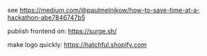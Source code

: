 see https://medium.com/@paulmelnikow/how-to-save-time-at-a-hackathon-abe7846747b5

publish frontend on: https://surge.sh/

make logo quickly: https://hatchful.shopify.com
